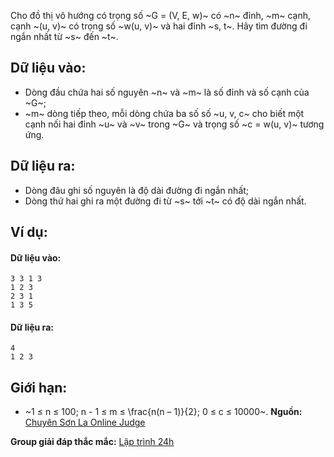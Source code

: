 Cho đồ thị vô hướng có trọng số ~G = (V, E, w)~ có ~n~ đỉnh, ~m~ cạnh, cạnh ~(u, v)~ có trọng số ~w(u, v)~ và hai đỉnh ~s, t~. Hãy tìm đường đi ngắn nhất từ ~s~ đến ~t~.

## Dữ liệu vào:
- Dòng đầu chứa hai số nguyên ~n~ và ~m~ là số đỉnh và số cạnh của ~G~;
- ~m~ dòng tiếp theo, mỗi dòng chứa ba số số ~u, v, c~ cho biết một cạnh nối hai đỉnh ~u~ và ~v~ trong ~G~ và trọng số ~c = w(u, v)~ tương ứng.

## Dữ liệu ra:
- Dòng đâu ghi số nguyên là độ dài đường đi ngắn nhất;
- Dòng thứ hai ghi ra một đường đi từ ~s~ tới ~t~ có độ dài ngắn nhất.

## Ví dụ:
#### Dữ liệu vào:
```
3 3 1 3
1 2 3
2 3 1
1 3 5
```

#### Dữ liệu ra:
```
4
1 2 3
```

## Giới hạn:
- ~1 ≤ n ≤ 100; n - 1 ≤ m ≤ \frac{n(n – 1)}{2}; 0 ≤ c ≤ 10000~.
**Nguồn:** [Chuyên Sơn La Online Judge](http://csloj.ddns.net/)

**Group giải đáp thắc mắc:** [Lập trình 24h](https://www.facebook.com/groups/1386904321519984)